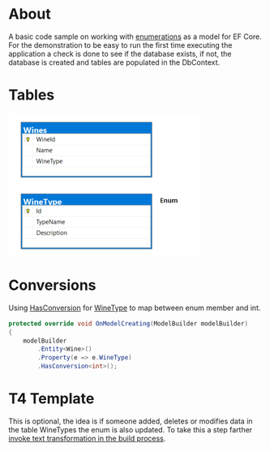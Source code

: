 ﻿# About

A basic code sample on working with [enumerations](https://learn.microsoft.com/en-us/dotnet/csharp/language-reference/builtin-types/enum) as a model for EF Core. For the demonstration to be easy to run the first time executing the application a check is done to see if the database exists, if not, the database is created and tables are populated in the DbContext.

# Tables

![Tables](assets/tables.png)

# Conversions

Using [HasConversion](https://learn.microsoft.com/en-us/ef/core/modeling/value-conversions?tabs=data-annotations#the-valueconverter-class) for [WineType](Models/WineType.cs) to map between enum member and int.


```csharp
protected override void OnModelCreating(ModelBuilder modelBuilder)
{
    modelBuilder
        .Entity<Wine>()
        .Property(e => e.WineType)
        .HasConversion<int>();
```

# T4 Template

This is optional, the idea is if someone added, deletes or modifies data in the table WineTypes the enum is also updated. To take this a step farther [invoke text transformation in the build process](https://learn.microsoft.com/en-us/visualstudio/modeling/code-generation-in-a-build-process?view=vs-2022&tabs=csharp).

